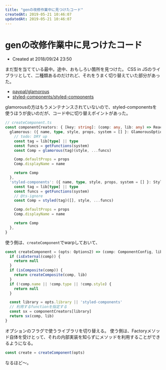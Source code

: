 ```yaml
---
title: "genの改修作業中に見つけたコード"
createdAt: 2019-05-21 10:46:07
updatedAt: 2019-05-21 10:46:07
---
```


# genの改修作業中に見つけたコード

* Created at 2018/09/24 23:50

まだ型を当てている最中。途中、おもしろい箇所を見つけた。
CSS in JSのライブラリとして、二種類あるのだけれど、それをうまく切り替えていた部分があった。

* [paypal/glamorous](https://github.com/paypal/glamorous)
* [styled\-components/styled\-components](https://github.com/styled-components/styled-components)

glamorousの方はもうメンテナンスされていないので、styled-componentsを使うほうが良いのだが、コード中に切り替えポイントがあった。

```ts
// createComponent.ts
const componentCreators: { [key: string]: (comp: any, lib: any) => React.ComponentClass } = {
  glamorous: ({ name, type, style, props, system = [] }: GlamorousOptions, lib: object) => {
    // todo: DRY up
    const tag = lib[type] || type
    const funcs = getFunctions(system)
    const Comp = glamorous(tag)(style, ...funcs)

    Comp.defaultProps = props
    Comp.displayName = name

    return Comp
  },
  'styled-components': ({ name, type, style, props, system = [] }: StyledOptions, lib: object) => {
    const tag = lib[type] || type
    const funcs = getFunctions(system)
    // @ts-ignore
    const Comp = styled(tag)([], style, ...funcs)

    Comp.defaultProps = props
    Comp.displayName = name

    return Comp
  },
}
```

使う側は、`createComponent`でwarpしておいて、

```ts
const createComponent = (opts: Options2) => (comp: ComponentConfig, lib: object): null | React.ComponentClass => {
  if (isExternal(comp)) {
    return null
  }
  if (isComposite(comp)) {
    return createComposite(comp, lib)
  }
  if (!comp.name || !comp.type || !comp.style) {
    return null
  }

  const library = opts.library || 'styled-components'
  // 利用するfunctionを指定する
  const sx = componentCreators[library]
  return sx(comp, lib)
}
```

オプションのフラグで使うライブラリを切り替える。
使う側は、Factoryメソッド自体を受けとって、それの内部実装を知らずにメソッドを利用することができるようになる。

```ts
const create = createComponent(opts)
```

なるほど〜。

